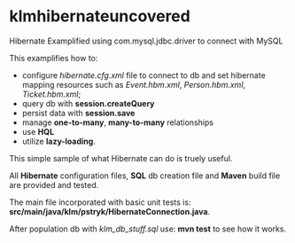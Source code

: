 # klmhibernateuncovered
Hibernate Examplified using com.mysql.jdbc.driver to connect with MySQL

This examplifies how to: 
- configure *hibernate.cfg.xml* file to connect to db and set hibernate mapping resources such as *Event.hbm.xml*, *Person.hbm.xml*, *Ticket.hbm.xml*;  
- query db with **session.createQuery**
- persist data with **session.save**
- manage **one-to-many**, **many-to-many** relationships
- use **HQL**
- utilize **lazy-loading**.

This simple sample of what Hibernate can do is truely useful.

All **Hibernate** configuration files, **SQL** db creation file and **Maven** build file are provided and tested.

The main file incorporated with basic unit tests is: **src/main/java/klm/pstryk/HibernateConnection.java**.

After population db with *klm_db_stuff.sql* use: **mvn test** to see how it works.
